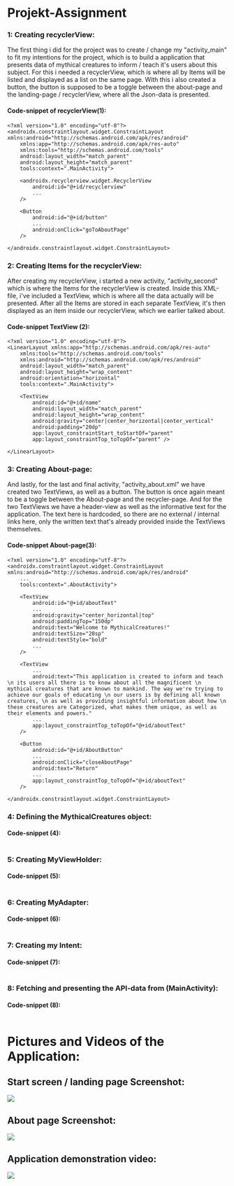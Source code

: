 # Projekt-Assignment

### 1: Creating recyclerView:
The first thing i did for the project was to create / change my "activity_main" to fit my intentions for the project, which is to build a application that presents data of mythical creatures
to inform / teach it's users about this subject. For this i needed a recyclerView, which is where all by Items will be listed and displayed as a list on the same page. With this i also created
a button, the button is supposed to be a toggle between the about-page and the landing-page / recyclerView, where all the Json-data is presented.

#### Code-snippet of recyclerView(1):
```
<?xml version="1.0" encoding="utf-8"?>
<androidx.constraintlayout.widget.ConstraintLayout xmlns:android="http://schemas.android.com/apk/res/android"
    xmlns:app="http://schemas.android.com/apk/res-auto"
    xmlns:tools="http://schemas.android.com/tools"
    android:layout_width="match_parent"
    android:layout_height="match_parent"
    tools:context=".MainActivity">

    <androidx.recyclerview.widget.RecyclerView
        android:id="@+id/recyclerview"
        ...
    />

    <Button
        android:id="@+id/button"
        ...
        android:onClick="goToAboutPage"
    />
        
</androidx.constraintlayout.widget.ConstraintLayout>
```

### 2: Creating Items for the recyclerView:
After creating my recyclerView, i started a new activity, "activity_second" which is where the Items for the recyclerView is created. Inside this XML-file, i've included a TextView, which is
where all the data actually will be presented. After all the Items are stored in each separate TextView, it's then displayed as an item inside our recyclerView, which we earlier talked about.

#### Code-snippet TextView (2):
```
<?xml version="1.0" encoding="utf-8"?>
<LinearLayout xmlns:app="http://schemas.android.com/apk/res-auto"
    xmlns:tools="http://schemas.android.com/tools"
    xmlns:android="http://schemas.android.com/apk/res/android"
    android:layout_width="match_parent"
    android:layout_height="wrap_content"
    android:orientation="horizontal"
    tools:context=".MainActivity">

    <TextView
        android:id="@+id/name"
        android:layout_width="match_parent"
        android:layout_height="wrap_content"
        android:gravity="center|center_horizontal|center_vertical"
        android:padding="20dp"
        app:layout_constraintStart_toStartOf="parent"
        app:layout_constraintTop_toTopOf="parent" />

</LinearLayout>
```

### 3: Creating About-page:
And lastly, for the last and final activity, "activity_about.xml" we have created two TextViews, as well as a button. The button is once again meant to be a toggle between the About-page and the
recycler-page. And for the two TextViews we have a header-view as well as the informative text for the application. The text here is hardcoded, so there are no external / internal links here, only
the written text that's already provided inside the TextViews themselves.

#### Code-snippet About-page(3):
```
<?xml version="1.0" encoding="utf-8"?>
<androidx.constraintlayout.widget.ConstraintLayout xmlns:android="http://schemas.android.com/apk/res/android"
    ...
    tools:context=".AboutActivity">

    <TextView
        android:id="@+id/aboutText"
        ...
        android:gravity="center_horizontal|top"
        android:paddingTop="150dp"
        android:text="Welcome to MythicalCreatures!"
        android:textSize="20sp"
        android:textStyle="bold"
        ...
    />

    <TextView
        ...
        android:text="This application is created to inform and teach \n its users all there is to know about all the magnificent \n mythical creatures that are known to mankind. The way we're trying to achieve our goals of educating \n our users is by defining all known creatures, \n as well as providing insightful information about how \n these creatures are Categorized, what makes them unique, as well as their elements and powers."
        ...
        app:layout_constraintTop_toTopOf="@+id/aboutText" 
    />

    <Button
        android:id="@+id/AboutButton"
        ...
        android:onClick="closeAboutPage"
        android:text="Return"
        ...
        app:layout_constraintTop_toTopOf="@+id/aboutText" 
    />
    
</androidx.constraintlayout.widget.ConstraintLayout>
```

### 4: Defining the MythicalCreatures object:



#### Code-snippet (4):
```

```

### 5: Creating MyViewHolder:



#### Code-snippet (5):
```

```

### 6: Creating MyAdapter:



#### Code-snippet (6):
```

```

### 7: Creating my Intent:



#### Code-snippet (7):
```

```

### 8: Fetching and presenting the API-data from (MainActivity):



#### Code-snippet (8):
```

```


# Pictures and Videos of the Application:
## Start screen / landing page Screenshot:
![](Screenshot_20230522_130956.png)

## About page Screenshot:
![](Screenshot_20230522_131028.png)

## Application demonstration video:
![](videopresentation.gif)